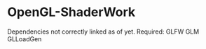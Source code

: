 # OpenGL-ShaderWork
Dependencies not correctly linked as of yet.
Required: GLFW
          GLM
          GLLoadGen

